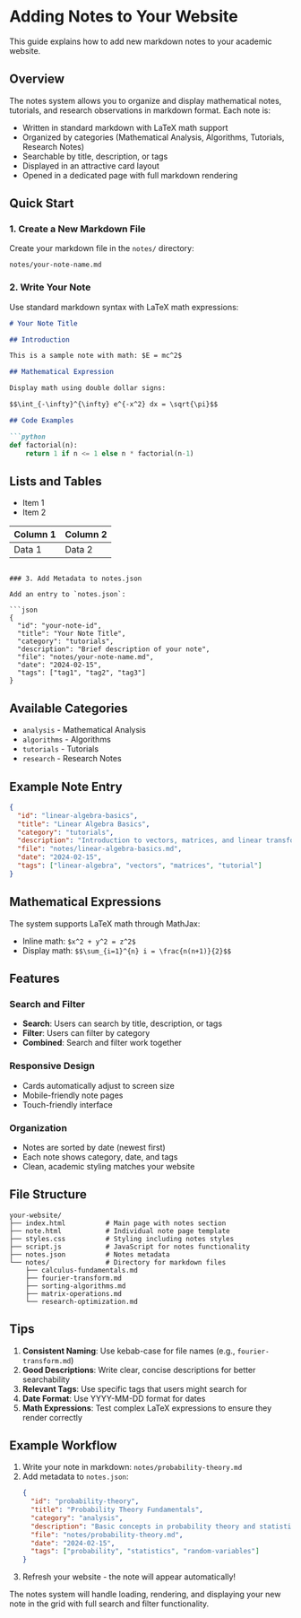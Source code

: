 # Adding Notes to Your Website

This guide explains how to add new markdown notes to your academic website.

## Overview

The notes system allows you to organize and display mathematical notes, tutorials, and research observations in markdown format. Each note is:

- Written in standard markdown with LaTeX math support
- Organized by categories (Mathematical Analysis, Algorithms, Tutorials, Research Notes)
- Searchable by title, description, or tags
- Displayed in an attractive card layout
- Opened in a dedicated page with full markdown rendering

## Quick Start

### 1. Create a New Markdown File

Create your markdown file in the `notes/` directory:

```
notes/your-note-name.md
```

### 2. Write Your Note

Use standard markdown syntax with LaTeX math expressions:

```markdown
# Your Note Title

## Introduction

This is a sample note with math: $E = mc^2$

## Mathematical Expression

Display math using double dollar signs:

$$\int_{-\infty}^{\infty} e^{-x^2} dx = \sqrt{\pi}$$

## Code Examples

```python
def factorial(n):
    return 1 if n <= 1 else n * factorial(n-1)
```

## Lists and Tables

- Item 1
- Item 2

| Column 1 | Column 2 |
|----------|----------|
| Data 1   | Data 2   |
```

### 3. Add Metadata to notes.json

Add an entry to `notes.json`:

```json
{
  "id": "your-note-id",
  "title": "Your Note Title",
  "category": "tutorials",
  "description": "Brief description of your note",
  "file": "notes/your-note-name.md",
  "date": "2024-02-15",
  "tags": ["tag1", "tag2", "tag3"]
}
```

## Available Categories

- `analysis` - Mathematical Analysis
- `algorithms` - Algorithms  
- `tutorials` - Tutorials
- `research` - Research Notes

## Example Note Entry

```json
{
  "id": "linear-algebra-basics",
  "title": "Linear Algebra Basics",
  "category": "tutorials", 
  "description": "Introduction to vectors, matrices, and linear transformations",
  "file": "notes/linear-algebra-basics.md",
  "date": "2024-02-15",
  "tags": ["linear-algebra", "vectors", "matrices", "tutorial"]
}
```

## Mathematical Expressions

The system supports LaTeX math through MathJax:

- Inline math: `$x^2 + y^2 = z^2$`
- Display math: `$$\sum_{i=1}^{n} i = \frac{n(n+1)}{2}$$`

## Features

### Search and Filter
- **Search**: Users can search by title, description, or tags
- **Filter**: Users can filter by category
- **Combined**: Search and filter work together

### Responsive Design  
- Cards automatically adjust to screen size
- Mobile-friendly note pages
- Touch-friendly interface

### Organization
- Notes are sorted by date (newest first)
- Each note shows category, date, and tags
- Clean, academic styling matches your website

## File Structure

```
your-website/
├── index.html          # Main page with notes section
├── note.html           # Individual note page template
├── styles.css          # Styling including notes styles  
├── script.js           # JavaScript for notes functionality
├── notes.json          # Notes metadata
└── notes/              # Directory for markdown files
    ├── calculus-fundamentals.md
    ├── fourier-transform.md
    ├── sorting-algorithms.md
    ├── matrix-operations.md
    └── research-optimization.md
```

## Tips

1. **Consistent Naming**: Use kebab-case for file names (e.g., `fourier-transform.md`)
2. **Good Descriptions**: Write clear, concise descriptions for better searchability  
3. **Relevant Tags**: Use specific tags that users might search for
4. **Date Format**: Use YYYY-MM-DD format for dates
5. **Math Expressions**: Test complex LaTeX expressions to ensure they render correctly

## Example Workflow

1. Write your note in markdown: `notes/probability-theory.md`
2. Add metadata to `notes.json`:
   ```json
   {
     "id": "probability-theory",
     "title": "Probability Theory Fundamentals", 
     "category": "analysis",
     "description": "Basic concepts in probability theory and statistics",
     "file": "notes/probability-theory.md",
     "date": "2024-02-15", 
     "tags": ["probability", "statistics", "random-variables"]
   }
   ```
3. Refresh your website - the note will appear automatically!

The notes system will handle loading, rendering, and displaying your new note in the grid with full search and filter functionality.